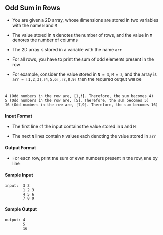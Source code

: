 ## **Odd Sum in Rows**

- You are given a 2D array, whose dimensions are stored in two variables with the name `N` and `M`

- The value stored in `N` denotes the number of rows, and the value in `M` denotes the number of columns

- The 2D array is stored in a variable with the name `arr`

- For all rows, you have to print the sum of odd elements present in the row

- For example, consider the value stored in `N = 3`, `M = 3`, and the array is `arr = [1,2,3],[4,5,6],[7,8,9]` then the required output will be
#
    4 (Odd numbers in the row are, [1,3]. Therefore, the sum becomes 4)
    5 (Odd numbers in the row are, [5]. Therefore, the sum becomes 5)
    16 (Odd numbers in the row are, [7,9]. Therefore, the sum becomes 16)

#### **Input Format**

- The first line of the input contains the value stored in `N` and `M`

- The next `N` lines contain `M` values each denoting the value stored in `arr`

#### **Output Format**

- For each row, print the sum of even numbers present in the row, line by line

#### **Sample Input**
    input:  3 3
            1 2 3
            4 5 6
            7 8 9

#### **Sample Output**
    output: 4
            5
            16
